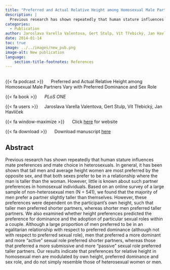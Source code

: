 ```yaml
---
title: "Preferred and Actual Relative Height among Homosexual Male Partners Vary with Preferred Dominance and Sex Role"
description: |
  Previous research has shown repeatedly that human stature influences mate preferences and mate choice in heterosexuals. In general, it has been shown that tall men and average height women are most preferred by the opposite sex, and that both sexes prefer to be in a relationship where the man is taller than the woman. However, little is known about such partner preferences in homosexual individuals. Based on an online survey of a large sample of non-heterosexual men (N = 541), we found that the majority of men prefer a partner slightly taller than themselves. However, these preferences were dependent on the participant’s own height, such that taller men preferred shorter partners, whereas shorter men preferred taller partners. We also examined whether height preferences predicted the preference for dominance and the adoption of particular sexual roles within a couple. Although a large proportion of men preferred to be in an egalitarian relationship with respect to preferred dominance (although not with respect to preferred sexual role), men that preferred a more dominant and more “active” sexual role preferred shorter partners, whereas those that preferred a more submissive and more “passive” sexual role preferred taller partners. Our results indicate that preferences for relative height in homosexual men are modulated by own height, preferred dominance and sex role, and do not simply resemble those of heterosexual women or men. 
categories:
  - Publication
author: Jaroslava Varella Valentova, Gert Stulp, Vít Třebický, Jan Havlíček
date: 2014-01-14
toc: true
image: ../../images/new_pub.png
image-alt: New publication
language: 
    section-title-footnotes: References
---
```



<br>
{{< fa podcast >}} &nbsp;&nbsp;&nbsp;&nbsp; Preferred and Actual Relative Height among Homosexual Male Partners Vary with Preferred Dominance and Sex Role

{{< fa book >}} &nbsp;&nbsp;&nbsp;&nbsp; *PLoS ONE*

{{< fa users >}} &nbsp;&nbsp;&nbsp; Jaroslava Varella Valentova, Gert Stulp, Vít Třebický, Jan Havlíček

{{< fa window-maximize >}} &nbsp;&nbsp;&nbsp;&nbsp; Click [here](http://journals.plos.org/plosone/article?id=10.1371/journal.pone.0086534) for website

{{< fa download >}} &nbsp;&nbsp;&nbsp;&nbsp; Download manuscript [here](http://journals.plos.org/plosone/article?id=10.1371/journal.pone.0086534)

## Abstract

Previous research has shown repeatedly that human stature influences mate preferences and mate choice in heterosexuals. In general, it has been shown that tall men and average height women are most preferred by the opposite sex, and that both sexes prefer to be in a relationship where the man is taller than the woman. However, little is known about such partner preferences in homosexual individuals. Based on an online survey of a large sample of non-heterosexual men (N = 541), we found that the majority of men prefer a partner slightly taller than themselves. However, these preferences were dependent on the participant’s own height, such that taller men preferred shorter partners, whereas shorter men preferred taller partners. We also examined whether height preferences predicted the preference for dominance and the adoption of particular sexual roles within a couple. Although a large proportion of men preferred to be in an egalitarian relationship with respect to preferred dominance (although not with respect to preferred sexual role), men that preferred a more dominant and more “active” sexual role preferred shorter partners, whereas those that preferred a more submissive and more “passive” sexual role preferred taller partners. Our results indicate that preferences for relative height in homosexual men are modulated by own height, preferred dominance and sex role, and do not simply resemble those of heterosexual women or men.
